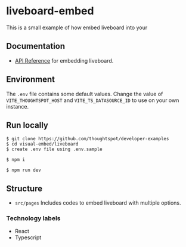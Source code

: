 # liveboard-embed

This is a small example of how embed liveboard into your 

## Documentation

- [API Reference](https://developers.thoughtspot.com/docs/embed-liveboard) for embedding liveboard.

## Environment

The `.env` file contains some default values. Change the value of `VITE_THOUGHTSPOT_HOST` and `VITE_TS_DATASOURCE_ID` to use on your own instance.

## Run locally

```
$ git clone https://github.com/thoughtspot/developer-examples
$ cd visual-embed/liveboard
$ create .env file using .env.sample
```
```
$ npm i
```
```
$ npm run dev
```

## Structure

- `src/pages` Includes codes to embed liveboard with multiple options.


### Technology labels

- React
- Typescript